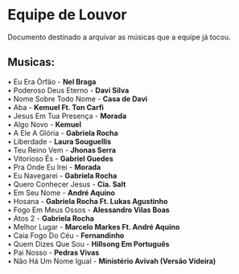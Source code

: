 # Equipe de Louvor

Documento destinado a arquivar as músicas que a equipe já tocou.

## Musicas:

&bull; Eu Era Órfão - **Nel Braga** </br>
&bull; Poderoso Deus Eterno - **Davi Silva** </br>
&bull; Nome Sobre Todo Nome - **Casa de Davi** </br>
&bull; Aba - **Kemuel Ft. Ton Carfi** </br>
&bull; Jesus Em Tua Presença - **Morada** </br>
&bull; Algo Novo - **Kemuel** </br>
&bull; A Ele A Glória - **Gabriela Rocha** </br>
&bull; Liberdade - **Laura Souguellis** </br>
&bull; Teu Reino Vem - **Jhonas Serra** </br>
&bull; Vitorioso És - **Gabriel Guedes** </br>
&bull; Pra Onde Eu Irei - **Morada** </br>
&bull; Eu Navegarei - **Gabriela Rocha** </br>
&bull; Quero Conhecer Jesus - **Cia. Salt** </br>
&bull; Em Seu Nome - **André Aquino** </br>
&bull; Hosana - **Gabriela Rocha Ft. Lukas Agustinho** </br>
&bull; Fogo Em Meus Ossos - **Alessandro Vilas Boas** </br>
&bull; Atos 2 - **Gabriela Rocha** </br>
&bull; Melhor Lugar - **Marcelo Markes Ft. André Aquino** </br>
&bull; Caia Fogo Do Céu - **Fernandinho** </br>
&bull; Quem Dizes Que Sou - **Hillsong Em Português** </br>
&bull; Pai Nosso - **Pedras Vivas** </br>
&bull; Não Há Um Nome Igual - **Ministério Avivah (Versão Videira)** </br>
